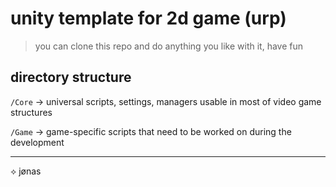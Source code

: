# unity template for 2d game (urp)
>you can clone this repo and do anything you like with it, have fun

## directory structure
`/Core` -> universal scripts, settings, managers usable in most of video game structures

`/Game` -> game-specific scripts that need to be worked on during the development

---
⟡ jønas
